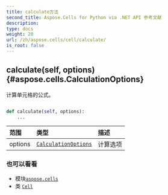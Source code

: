 ```yaml
---
title: calculate方法
second_title: Aspose.Cells for Python via .NET API 参考文献
description:
type: docs
weight: 20
url: /zh/aspose.cells/cell/calculate/
is_root: false
---
```

##  calculate(self, options) {#aspose.cells.CalculationOptions}
计算单元格的公式。



```python

def calculate(self, options):
    ...
```


|范围|类型|描述|
| :- | :- | :- |
| options | [`CalculationOptions`](/cells/python-net/zh/aspose.cells/calculationoptions) |计算选项|



### 也可以看看
* 模块[`aspose.cells`](../../)
* 类 [`Cell`](/cells/python-net/zh/aspose.cells/cell)
